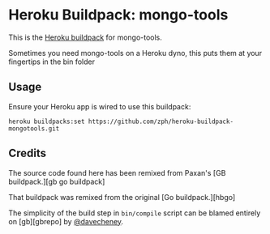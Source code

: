 # Heroku Buildpack: mongo-tools

This is the [Heroku buildpack][buildpack] for mongo-tools.

Sometimes you need mongo-tools on a Heroku dyno, this puts them at your fingertips
in the bin folder

## Usage

Ensure your Heroku app is wired to use this buildpack:

    heroku buildpacks:set https://github.com/zph/heroku-buildpack-mongotools.git

## Credits

The source code found here has been remixed from Paxan's [GB buildpack.][gb go buildpack]

That buildpack was remixed from the original [Go buildpack.][hbgo]

The simplicity of the build step in `bin/compile` script can be blamed
entirely on [gb][gbrepo] by [@davecheney](https://github.com/davecheney).

[buildpack]: http://devcenter.heroku.com/articles/buildpacks
